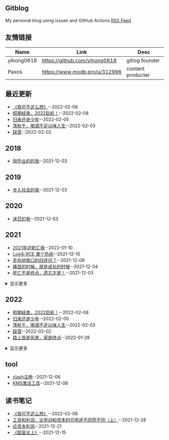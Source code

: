 ## Gitblog
My personal blog using issues and GitHub Actions
[RSS Feed](https://raw.githubusercontent.com/zfy68/gitblog/master/feed.xml)
## 友情链接
| Name | Link | Desc | 
 | ---- | ---- | ---- |
| yihong0618 | https://github.com/yihong0618 | gitlog founder |
| Paxos | https://www.modb.pro/u/312996 | content producter |
## 最近更新
- [《我可不这么想》](https://github.com/zfy68/gitblog/issues/32)--2022-02-08
- [假期结束，2022启航！](https://github.com/zfy68/gitblog/issues/31)--2022-02-08
- [归来还是少年](https://github.com/zfy68/gitblog/issues/30)--2022-02-05
- [荡秋千，喝酒不足以味人生](https://github.com/zfy68/gitblog/issues/29)--2022-02-03
- [踩雪](https://github.com/zfy68/gitblog/issues/28)--2022-02-02
## 2018
- [刚毕业的的我](https://github.com/zfy68/gitblog/issues/4)--2021-12-03
## 2019
- [步入社会的我](https://github.com/zfy68/gitblog/issues/5)--2021-12-03
## 2020
- [迷茫的我](https://github.com/zfy68/gitblog/issues/6)--2021-12-03
## 2021
- [2021年述职汇报](https://github.com/zfy68/gitblog/issues/20)--2022-01-10
- [Log4j RCE 凑个热闹](https://github.com/zfy68/gitblog/issues/11)--2021-12-10
- [走向地铁口的四连问？](https://github.com/zfy68/gitblog/issues/10)--2021-12-09
- [痛苦的时候，就是成长的时候](https://github.com/zfy68/gitblog/issues/7)--2021-12-04
- [死亡不是终点，遗忘才是！](https://github.com/zfy68/gitblog/issues/3)--2021-12-03
<details><summary>显示更多</summary>

- [初来乍到](https://github.com/zfy68/gitblog/issues/2)--2021-12-03
</details>

## 2022
- [假期结束，2022启航！](https://github.com/zfy68/gitblog/issues/31)--2022-02-08
- [归来还是少年](https://github.com/zfy68/gitblog/issues/30)--2022-02-05
- [荡秋千，喝酒不足以味人生](https://github.com/zfy68/gitblog/issues/29)--2022-02-03
- [踩雪](https://github.com/zfy68/gitblog/issues/28)--2022-02-02
- [路上皆是风景，家是终点](https://github.com/zfy68/gitblog/issues/27)--2022-01-28
<details><summary>显示更多</summary>

- [home，下雪啦](https://github.com/zfy68/gitblog/issues/26)--2022-01-27
- [心中有了答案，却还要选择](https://github.com/zfy68/gitblog/issues/25)--2022-01-22
- [RabbitMQ Consumer source code ](https://github.com/zfy68/gitblog/issues/23)--2022-01-17
- [为什么不用Docker？](https://github.com/zfy68/gitblog/issues/22)--2022-01-14
- [科技创新让生活更美好？](https://github.com/zfy68/gitblog/issues/21)--2022-01-10
- [ToB 和ToC 产品](https://github.com/zfy68/gitblog/issues/19)--2022-01-10
- [新年第一天-徒步爬山13公里](https://github.com/zfy68/gitblog/issues/18)--2022-01-01
</details>

## tool
- [clash注册](https://github.com/zfy68/gitblog/issues/9)--2021-12-06
- [KMS激活工具](https://github.com/zfy68/gitblog/issues/8)--2021-12-06
## 读书笔记
- [《我可不这么想》](https://github.com/zfy68/gitblog/issues/32)--2022-02-08
- [工资和利润，论劳动和资本的可用途不同而不同（上）](https://github.com/zfy68/gitblog/issues/17)--2021-12-28
- [论资本利润](https://github.com/zfy68/gitblog/issues/13)--2021-12-21
- [《国富论上》](https://github.com/zfy68/gitblog/issues/12)--2021-12-15
